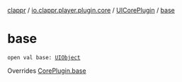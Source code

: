 [clappr](../../index.md) / [io.clappr.player.plugin.core](../index.md) / [UICorePlugin](index.md) / [base](./base.md)

# base

`open val base: `[`UIObject`](../../io.clappr.player.base/-u-i-object/index.md)

Overrides [CorePlugin.base](../-core-plugin/base.md)

